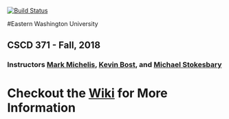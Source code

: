 [![Build Status](https://dev.azure.com/kwhite49/CSharp_EWU/_apis/build/status/KennethWhite.EWU-CSCD371-2018-Fall)](https://dev.azure.com/kwhite49/CSharp_EWU/_build/latest?definitionId=2)

#Eastern Washington University
## CSCD 371 - Fall, 2018

### Instructors [Mark Michelis](https://github.com/MarkMichaelis), [Kevin Bost](https://github.com/Keboo), and [Michael Stokesbary](https://github.com/breaman)

# Checkout the [Wiki](https://github.com/IntelliTect-Samples/EWU-CSCD371-2018-Fall/wiki) for More Information

